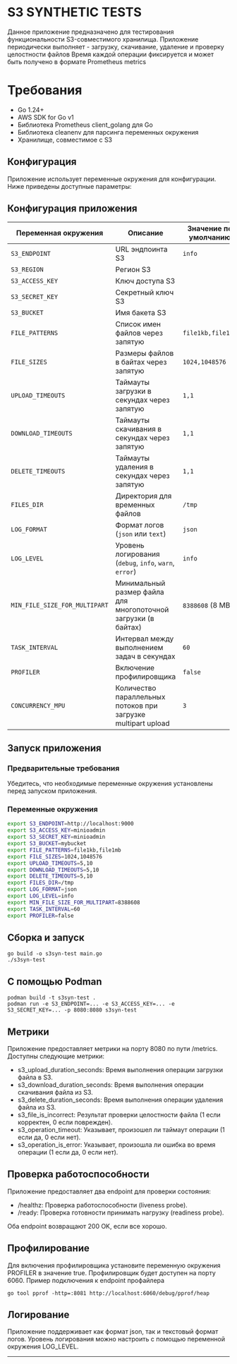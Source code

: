 # S3 SYNTHETIC TESTS 

Данное приложение предназначено для тестирования функциональности S3-совместимого хранилища. 
Приложение периодически выполняет - загрузку, скачивание, удаление и проверку целостности файлов 
Время каждой операции фиксируется и может быть получено в формате Prometheus metrics

# Требования

 - Go 1.24+
 - AWS SDK for Go v1
 - Библиотека Prometheus client_golang для Go
 - Библиотека cleanenv для парсинга переменных окружения
 - Хранилище, совместимое с S3

## Конфигурация
Приложение использует переменные окружения для конфигурации. Ниже приведены доступные параметры:

## Конфигурация приложения

| Переменная окружения          | Описание                                                       | Значение по умолчанию |
|-------------------------------|----------------------------------------------------------------|-----------------------|
| `S3_ENDPOINT`                 | URL эндпоинта S3                                               | `info`                |
| `S3_REGION`                   | Регион S3                                                      |                       |
| `S3_ACCESS_KEY`               | Ключ доступа S3                                                |                       |
| `S3_SECRET_KEY`               | Секретный ключ S3                                              |                       |
| `S3_BUCKET`                   | Имя бакета S3                                                  |                       |
| `FILE_PATTERNS`               | Список имен файлов через запятую                               | `file1kb,file1mb`     |
| `FILE_SIZES`                  | Размеры файлов в байтах через запятую                          | `1024,1048576`        |
| `UPLOAD_TIMEOUTS`             | Таймауты загрузки в секундах через запятую                     | `1,1`                 |
| `DOWNLOAD_TIMEOUTS`           | Таймауты скачивания в секундах через запятую                   | `1,1`                 |
| `DELETE_TIMEOUTS`             | Таймауты удаления в секундах через запятую                     | `1,1`                 |
| `FILES_DIR`                   | Директория для временных файлов                                | `/tmp`                |
| `LOG_FORMAT`                  | Формат логов (`json` или `text`)                               | `json`                |
| `LOG_LEVEL`                   | Уровень логирования (`debug`, `info`, `warn`, `error`)         | `info`                |
| `MIN_FILE_SIZE_FOR_MULTIPART` | Минимальный размер файла для многопоточной загрузки (в байтах) | `8388608` (8 MB)      |
| `TASK_INTERVAL`               | Интервал между выполнением задач в секундах                    | `60`                  |
| `PROFILER`                    | Включение профилировщика                                       | `false`               |
| `CONCURRENCY_MPU`             | Количество параллельных потоков при загрузке multipart upload  | `3`                   |
## Запуск приложения
### Предварительные требования
Убедитесь, что необходимые переменные окружения установлены перед запуском приложения.
### Переменные окружения
```bash
export S3_ENDPOINT=http://localhost:9000
export S3_ACCESS_KEY=minioadmin
export S3_SECRET_KEY=minioadmin
export S3_BUCKET=mybucket
export FILE_PATTERNS=file1kb,file1mb
export FILE_SIZES=1024,1048576
export UPLOAD_TIMEOUTS=5,10
export DOWNLOAD_TIMEOUTS=5,10
export DELETE_TIMEOUTS=5,10
export FILES_DIR=/tmp
export LOG_FORMAT=json
export LOG_LEVEL=info
export MIN_FILE_SIZE_FOR_MULTIPART=8388608
export TASK_INTERVAL=60
export PROFILER=false
```
## Сборка и запуск
```
go build -o s3syn-test main.go
./s3syn-test
```
## С помощью Podman
```
podman build -t s3syn-test .
podman run -e S3_ENDPOINT=... -e S3_ACCESS_KEY=... -e S3_SECRET_KEY=... -p 8080:8080 s3syn-test
```
## Метрики

Приложение предоставляет метрики на порту 8080 по пути /metrics. Доступны следующие метрики:

- s3_upload_duration_seconds: Время выполнения операции загрузки файла в S3.
- s3_download_duration_seconds: Время выполнения операции скачивания файла из S3.
- s3_delete_duration_seconds: Время выполнения операции удаления файла из S3.
- s3_file_is_incorrect: Результат проверки целостности файла (1 если корректен, 0 если поврежден).
- s3_operation_timeout: Указывает, произошел ли таймаут операции (1 если да, 0 если нет).
- s3_operation_is_error: Указывает, произошла ли ошибка во время операции (1 если да, 0 если нет).
## Проверка работоспособности
Приложение предоставляет два endpoint для проверки состояния:
- /healthz: Проверка работоспособности (liveness probe).
- /ready: Проверка готовности принимать нагрузку (readiness probe).

Оба endpoint возвращают 200 OK, если все хорошо.

## Профилирование
Для включения профилировщика установите переменную окружения PROFILER в значение true. Профилировщик будет доступен на порту 6060.
Пример подключения к endpoint профайлера
```
go tool pprof -http=:8081 http://localhost:6060/debug/pprof/heap
```
## Логирование
Приложение поддерживает как формат json, так и текстовый формат логов. Уровень логирования можно настроить с помощью переменной окружения LOG_LEVEL.
***
